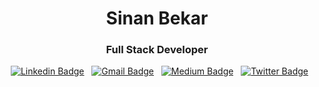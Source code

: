 <h1 align="center">Sinan Bekar</h1>
<h3 align="center">Full Stack Developer</h3>

<div align="center"> 

&nbsp;&nbsp;[![Linkedin Badge](https://img.shields.io/badge/-sinanbekar-blue?style=flat-square&logo=Linkedin&logoColor=white&link=https://www.linkedin.com/in/sinanbekar/)](https://www.linkedin.com/in/sinanbekar/)
&nbsp;&nbsp;[![Gmail Badge](https://img.shields.io/badge/-sinanbekar.work@gmail.com-c14438?style=flat-square&logo=Gmail&logoColor=white&link=mailto:sinanbekar.work@gmail.com)](mailto:sinanbekar.work@gmail.com)
&nbsp;&nbsp;[![Medium Badge](https://img.shields.io/badge/-@sinan.bekar-03a57a?style=flat-square&labelColor=000000&logo=Medium&link=https://medium.com/@sinan.bekar/)](https://medium.com/@sinan.bekar)
&nbsp;&nbsp;[![Twitter Badge](https://img.shields.io/badge/-sinanbekarr-000000?style=flat-square&labelColor=000000&logo=Twitter&link=https://twitter.com/sinanbekarr)](https://twitter.com/sinanbekarr)

  
</div>